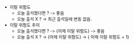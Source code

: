 
- 이탈 위험도
	- 오늘 출석했다면 ? -> 좋음
	- 오늘 출석 X ? -> 최근 출석일에 변동 없음.
- 이탈 위험도 추이
	- 오늘 출석했다면 ? -> {어제 이탈 위험도} -> 좋음
	- 오늘 출석 X ? -> {어제 이탈 위험도} -> { 어제 이탈 위험도 + 1}




